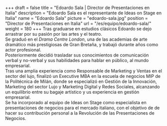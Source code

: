 +++
draft		= false
title		= "Edoardo Sala | Director de Presentaciones en Italia"
description	= "Edoardo Sala es el representante de Ideas on Stage en  Italia"
name		= "Edoardo Sala"
picture		= "edoardo-sala.jpg"
position 	= "Director de Presentaciones en Italia"
url			= "/es/equipo/edoardo-sala/"
weight		= 180
+++
Tras graduarse en estudios clásicos Edoardo se dejo arrastrar por su pasión por las artes y el teatro.<br> Se graduó en el *Drama Centre London*, una de las academias de arte dramático más prestigiosas de Gran Bretaña, y trabajó durante años como actor profesional.<br>Posteriormente decidió trasladar sus conocimientos de comunicación verbal y no-verbal y sus habilidades para hablar en público, al mundo empresarial.<br>Tras una amplia experiencia como Responsable de Marketing y Ventas en el sector del lujo, finalizó un Executive MBA en la escuela de negocios MIP de la Politécnica de Milán, donde se especializó en Gestión de la Innovación, Marketing del sector Lujo y Marketing Digital y Redes Sociales, alcanzando un equilibrio entre su bagaje artístico y us experiencia en gestión empresarial.<br>Se ha incorporado al equipo de Ideas on Stage como especialista en presentaciones de negocios para el mercado italiano, con el objetivo de de hacer su contribución personal a la Revolución de las Presentaciones de Negocios.